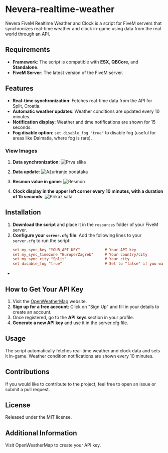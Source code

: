 # Nevera-realtime-weather
Nevera FiveM Realtime Weather and Clock is a script for FiveM servers that synchronizes real-time weather and clock in-game using data from the real world through an API.
## Requirements
- **Framework**: The script is compatible with **ESX**, **QBCore**, and **Standalone**.
- **FiveM Server**: The latest version of the FiveM server.

## Features
- **Real-time synchronization**: Fetches real-time data from the API for Split, Croatia.
- **Automatic weather updates**: Weather conditions are updated every 10 minutes.
- **Notification display**: Weather and time notifications are shown for 15 seconds.
- **Fog disable option**: `set disable_fog "true"` to disable fog (useful for areas like Dalmatia, where fog is rare).

### View Images
1. **Data synchronization**:
   ![Prva slika](https://i.imgur.com/8S7uUxb.png)

2. **Data update**:
   ![Ažuriranje podataka](https://i.imgur.com/axpJm9s.png)

3. **Resmon value in game**:
   ![Resmon](https://i.imgur.com/0L9ETkn.png)

4. **Clock display in the upper left corner every 10 minutes, with a duration of 15 seconds**: 
   ![Prikaz sata](https://i.imgur.com/CovWD3l.png)

## Installation
1. **Download the script** and place it in the `resources` folder of your FiveM server.
2. **Configure your `server.cfg` file**: Add the following lines to your `server.cfg` to run the script:
   ```cfg
   set my_sync_key "YOUR_API_KEY"           # Your API key
   set my_sync_timezone "Europe/Zagreb"     # Your country/city
   set my_sync_city "Split"                 # Your city
   set disable_fog "true"                   # Set to "false" if you want to enable fog
-

## How to Get Your API Key
1. Visit the [OpenWeatherMap](https://openweathermap.org/) website.
2. **Sign up for a free account**: Click on "Sign Up" and fill in your details to create an account.
3. Once registered, go to the **API keys** section in your profile.
4. **Generate a new API key** and use it in the server.cfg file.
## Usage
The script automatically fetches real-time weather and clock data and sets it in-game.
Weather condition notifications are shown every 10 minutes.
## Contributions
If you would like to contribute to the project, feel free to open an issue or submit a pull request.
## License
Released under the MIT license.
## Additional Information
Visit OpenWeatherMap to create your API key.
